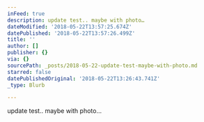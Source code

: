 ```yaml
---
inFeed: true
description: update test.. maybe with photo…
dateModified: '2018-05-22T13:57:25.674Z'
datePublished: '2018-05-22T13:57:26.499Z'
title: ''
author: []
publisher: {}
via: {}
sourcePath: _posts/2018-05-22-update-test-maybe-with-photo.md
starred: false
datePublishedOriginal: '2018-05-22T13:26:43.741Z'
_type: Blurb

---
```

update test.. maybe with photo...